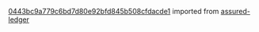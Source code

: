 [0443bc9a779c6bd7d80e92bfd845b508cfdacde1](https://github.com/insolar/assured-ledger/commit/0443bc9a779c6bd7d80e92bfd845b508cfdacde1) imported from [assured-ledger](https://github.com/insolar/assured-ledger)

